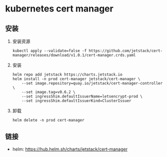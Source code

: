 # kubernetes cert manager

## 安装

1. 安装资源
    ```shell script
    kubectl apply --validate=false -f https://github.com/jetstack/cert-manager/releases/download/v1.0.1/cert-manager.crds.yaml
    ```
2. 安装
    ```shell script
    helm repo add jetstack https://charts.jetstack.io
    helm install -n prod cert-manager jetstack/cert-manager \
        --set image.repository=quay.io/jetstack/cert-manager-controller \
        --set image.tag=v0.6.2 \
        --set ingressShim.defaultIssuerName=letsencrypt-prod \
        --set ingressShim.defaultIssuerKind=ClusterIssuer
    ```
3. 卸载
    ```shell script
    helm delete -n prod cert-manager
    ```

## 链接

- helm: <https://hub.helm.sh/charts/jetstack/cert-manager>
